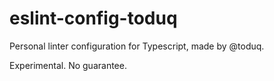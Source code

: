 # eslint-config-toduq

Personal linter configuration for Typescript, made by @toduq.

Experimental. No guarantee.
